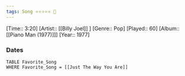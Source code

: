 ```yaml
---
tags: Song ⭐⭐⭐⭐⭐ 💛
---
```

[Time:: 3:20]
[Artist:: [[Billy Joel]] ]
[Genre:: Pop]
[Played:: 60]
[Album:: [[Piano Man (1977)]]]
[Year:: 1977]
### Dates
````dataview
TABLE Favorite_Song
WHERE Favorite_Song = [[Just The Way You Are]]
````